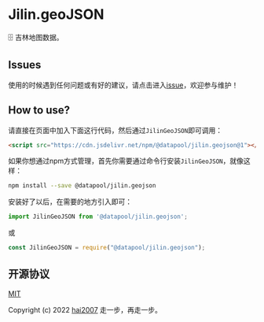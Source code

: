 # Jilin.geoJSON
🗄️ 吉林地图数据。

## Issues
使用的时候遇到任何问题或有好的建议，请点击进入[issue](https://github.com/hai2007/datapool/issues)，欢迎参与维护！

## How to use?

请直接在页面中加入下面这行代码，然后通过```JilinGeoJSON```即可调用：

```html
<script src="https://cdn.jsdelivr.net/npm/@datapool/jilin.geojson@1"></script>
```

如果你想通过npm方式管理，首先你需要通过命令行安装``````JilinGeoJSON``````，就像这样：

```bash
npm install --save @datapool/jilin.geojson
```

安装好了以后，在需要的地方引入即可：

```js
import JilinGeoJSON from '@datapool/jilin.geojson';
```

或

```js
const JilinGeoJSON = require("@datapool/jilin.geojson");
```

开源协议
---------------------------------------
[MIT](https://github.com/hai2007/datapool/blob/master/LICENSE)

Copyright (c) 2022 [hai2007](https://hai2007.gitee.io/sweethome/) 走一步，再走一步。
